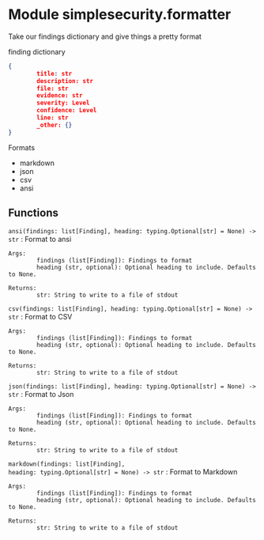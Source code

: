 Module simplesecurity.formatter
===============================
Take our findings dictionary and give things a pretty format

finding dictionary

```json
{
        title: str
        description: str
        file: str
        evidence: str
        severity: Level
        confidence: Level
        line: str
        _other: {}
}
```

Formats

- markdown
- json
- csv
- ansi

Functions
---------

    
`ansi(findings: list[Finding], heading: typing.Optional[str] = None) ‑> str`
:   Format to ansi
    
    Args:
            findings (list[Finding]): Findings to format
            heading (str, optional): Optional heading to include. Defaults to None.
    
    Returns:
            str: String to write to a file of stdout

    
`csv(findings: list[Finding], heading: typing.Optional[str] = None) ‑> str`
:   Format to CSV
    
    Args:
            findings (list[Finding]): Findings to format
            heading (str, optional): Optional heading to include. Defaults to None.
    
    Returns:
            str: String to write to a file of stdout

    
`json(findings: list[Finding], heading: typing.Optional[str] = None) ‑> str`
:   Format to Json
    
    Args:
            findings (list[Finding]): Findings to format
            heading (str, optional): Optional heading to include. Defaults to None.
    
    Returns:
            str: String to write to a file of stdout

    
`markdown(findings: list[Finding], heading: typing.Optional[str] = None) ‑> str`
:   Format to Markdown
    
    Args:
            findings (list[Finding]): Findings to format
            heading (str, optional): Optional heading to include. Defaults to None.
    
    Returns:
            str: String to write to a file of stdout